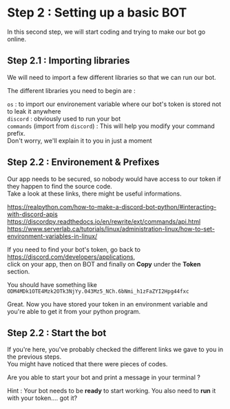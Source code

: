 # Step 2 : Setting up a basic BOT

In this second step, we will start coding and trying to make our bot go online.

## Step 2.1 : Importing libraries

We will need to import a few different libraries so that we can run our bot.

The different libraries you need to begin are :

```os``` : to import our environement variable where our bot's token is stored not to leak it anywhere  
```discord``` : obviously used to run your bot  
```commands``` (import from ```discord```) : This will help you modify your command prefix.  
Don't worry, we'll explain it to you in just a moment

## Step 2.2 : Environement & Prefixes

Our app needs to be secured, so nobody would have access to our token if they happen to find the source code.  
Take a look at these links, there might be useful informations.

https://realpython.com/how-to-make-a-discord-bot-python/#interacting-with-discord-apis
https://discordpy.readthedocs.io/en/rewrite/ext/commands/api.html
https://www.serverlab.ca/tutorials/linux/administration-linux/how-to-set-environment-variables-in-linux/

If you need to find your bot's token, go back to https://discord.com/developers/applications,   
click on your app, then on BOT and finally on **Copy** under the **Token** section.  

You should have something like ```ODM4MDk1OTE4Mzk2OTk3NjYy.043Mz5_NCh.6bNmi_h1zFaZYI2Hpg44fxc```

Great. Now you have stored your token in an environment variable and you're able to get it from your python program.

## Step 2.2 : Start the bot

If you're here, you've probably checked the different links we gave to you in the previous steps.  
You might have noticed that there were pieces of codes.  

Are you able to start your bot and print a message in your terminal ?




Hint : Your bot needs to be **ready** to start working. You also need to **run** it with your token.... got it?
